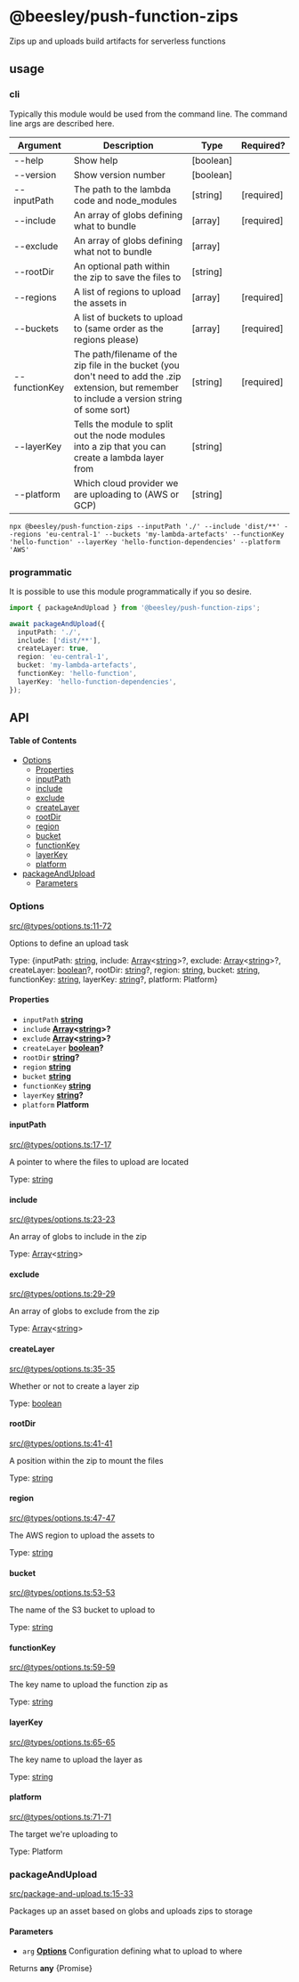 # @beesley/push-function-zips

Zips up and uploads build artifacts for serverless functions

## usage

### cli

Typically this module would be used from the command line. The command line args are described here.

| Argument      | Description                                                                                                                                       | Type       | Required?   |
| ------------- | ------------------------------------------------------------------------------------------------------------------------------------------------- | ---------- | ----------- |
| --help        | Show help                                                                                                                                         | \[boolean] |             |
| --version     | Show version number                                                                                                                               | \[boolean] |             |
| --inputPath   | The path to the lambda code and node\_modules                                                                                                     | \[string]  | \[required] |
| --include     | An array of globs defining what to bundle                                                                                                         | \[array]   | \[required] |
| --exclude     | An array of globs defining what not to bundle                                                                                                     | \[array]   |             |
| --rootDir     | An optional path within the zip to save the files to                                                                                              | \[string]  |             |
| --regions     | A list of regions to upload the assets in                                                                                                         | \[array]   | \[required] |
| --buckets     | A list of buckets to upload to (same order as the regions please)                                                                                 | \[array]   | \[required] |
| --functionKey | The path/filename of the zip file in the bucket (you don't need to add the .zip extension, but remember to include a version string of some sort) | \[string]  | \[required] |
| --layerKey    | Tells the module to split out the node modules into a zip that you can create a lambda layer from                                                 | \[string]  |             |
| --platform    | Which cloud provider we are uploading to (AWS or GCP)                                                                                             | \[string]  |             |

```shell
npx @beesley/push-function-zips --inputPath './' --include 'dist/**' --regions 'eu-central-1' --buckets 'my-lambda-artefacts' --functionKey 'hello-function' --layerKey 'hello-function-dependencies' --platform 'AWS'
```

### programmatic

It is possible to use this module programmatically if you so desire.

```typescript
import { packageAndUpload } from '@beesley/push-function-zips';

await packageAndUpload({
  inputPath: './',
  include: ['dist/**'],
  createLayer: true,
  region: 'eu-central-1',
  bucket: 'my-lambda-artefacts',
  functionKey: 'hello-function',
  layerKey: 'hello-function-dependencies',
});
```

## API

<!-- Generated by documentation.js. Update this documentation by updating the source code. -->

#### Table of Contents

*   [Options](#options)
    *   [Properties](#properties)
    *   [inputPath](#inputpath)
    *   [include](#include)
    *   [exclude](#exclude)
    *   [createLayer](#createlayer)
    *   [rootDir](#rootdir)
    *   [region](#region)
    *   [bucket](#bucket)
    *   [functionKey](#functionkey)
    *   [layerKey](#layerkey)
    *   [platform](#platform)
*   [packageAndUpload](#packageandupload)
    *   [Parameters](#parameters)

### Options

[src/@types/options.ts:11-72](https://github.com/bbeesley/push-function-zips/blob/10c42c14c3e44766ebd806bb14cb2521686256bd/src/@types/options.ts#L6-L10 "Source code on GitHub")

Options to define an upload task

Type: {inputPath: [string](https://developer.mozilla.org/docs/Web/JavaScript/Reference/Global_Objects/String), include: [Array](https://developer.mozilla.org/docs/Web/JavaScript/Reference/Global_Objects/Array)<[string](https://developer.mozilla.org/docs/Web/JavaScript/Reference/Global_Objects/String)>?, exclude: [Array](https://developer.mozilla.org/docs/Web/JavaScript/Reference/Global_Objects/Array)<[string](https://developer.mozilla.org/docs/Web/JavaScript/Reference/Global_Objects/String)>?, createLayer: [boolean](https://developer.mozilla.org/docs/Web/JavaScript/Reference/Global_Objects/Boolean)?, rootDir: [string](https://developer.mozilla.org/docs/Web/JavaScript/Reference/Global_Objects/String)?, region: [string](https://developer.mozilla.org/docs/Web/JavaScript/Reference/Global_Objects/String), bucket: [string](https://developer.mozilla.org/docs/Web/JavaScript/Reference/Global_Objects/String), functionKey: [string](https://developer.mozilla.org/docs/Web/JavaScript/Reference/Global_Objects/String), layerKey: [string](https://developer.mozilla.org/docs/Web/JavaScript/Reference/Global_Objects/String)?, platform: Platform}

#### Properties

*   `inputPath` **[string](https://developer.mozilla.org/docs/Web/JavaScript/Reference/Global_Objects/String)**&#x20;
*   `include` **[Array](https://developer.mozilla.org/docs/Web/JavaScript/Reference/Global_Objects/Array)<[string](https://developer.mozilla.org/docs/Web/JavaScript/Reference/Global_Objects/String)>?**&#x20;
*   `exclude` **[Array](https://developer.mozilla.org/docs/Web/JavaScript/Reference/Global_Objects/Array)<[string](https://developer.mozilla.org/docs/Web/JavaScript/Reference/Global_Objects/String)>?**&#x20;
*   `createLayer` **[boolean](https://developer.mozilla.org/docs/Web/JavaScript/Reference/Global_Objects/Boolean)?**&#x20;
*   `rootDir` **[string](https://developer.mozilla.org/docs/Web/JavaScript/Reference/Global_Objects/String)?**&#x20;
*   `region` **[string](https://developer.mozilla.org/docs/Web/JavaScript/Reference/Global_Objects/String)**&#x20;
*   `bucket` **[string](https://developer.mozilla.org/docs/Web/JavaScript/Reference/Global_Objects/String)**&#x20;
*   `functionKey` **[string](https://developer.mozilla.org/docs/Web/JavaScript/Reference/Global_Objects/String)**&#x20;
*   `layerKey` **[string](https://developer.mozilla.org/docs/Web/JavaScript/Reference/Global_Objects/String)?**&#x20;
*   `platform` **Platform**&#x20;

#### inputPath

[src/@types/options.ts:17-17](https://github.com/bbeesley/push-function-zips/blob/10c42c14c3e44766ebd806bb14cb2521686256bd/src/@types/options.ts#L17-L17 "Source code on GitHub")

A pointer to where the files to upload are located

Type: [string](https://developer.mozilla.org/docs/Web/JavaScript/Reference/Global_Objects/String)

#### include

[src/@types/options.ts:23-23](https://github.com/bbeesley/push-function-zips/blob/10c42c14c3e44766ebd806bb14cb2521686256bd/src/@types/options.ts#L23-L23 "Source code on GitHub")

An array of globs to include in the zip

Type: [Array](https://developer.mozilla.org/docs/Web/JavaScript/Reference/Global_Objects/Array)<[string](https://developer.mozilla.org/docs/Web/JavaScript/Reference/Global_Objects/String)>

#### exclude

[src/@types/options.ts:29-29](https://github.com/bbeesley/push-function-zips/blob/10c42c14c3e44766ebd806bb14cb2521686256bd/src/@types/options.ts#L29-L29 "Source code on GitHub")

An array of globs to exclude from the zip

Type: [Array](https://developer.mozilla.org/docs/Web/JavaScript/Reference/Global_Objects/Array)<[string](https://developer.mozilla.org/docs/Web/JavaScript/Reference/Global_Objects/String)>

#### createLayer

[src/@types/options.ts:35-35](https://github.com/bbeesley/push-function-zips/blob/10c42c14c3e44766ebd806bb14cb2521686256bd/src/@types/options.ts#L35-L35 "Source code on GitHub")

Whether or not to create a layer zip

Type: [boolean](https://developer.mozilla.org/docs/Web/JavaScript/Reference/Global_Objects/Boolean)

#### rootDir

[src/@types/options.ts:41-41](https://github.com/bbeesley/push-function-zips/blob/10c42c14c3e44766ebd806bb14cb2521686256bd/src/@types/options.ts#L41-L41 "Source code on GitHub")

A position within the zip to mount the files

Type: [string](https://developer.mozilla.org/docs/Web/JavaScript/Reference/Global_Objects/String)

#### region

[src/@types/options.ts:47-47](https://github.com/bbeesley/push-function-zips/blob/10c42c14c3e44766ebd806bb14cb2521686256bd/src/@types/options.ts#L47-L47 "Source code on GitHub")

The AWS region to upload the assets to

Type: [string](https://developer.mozilla.org/docs/Web/JavaScript/Reference/Global_Objects/String)

#### bucket

[src/@types/options.ts:53-53](https://github.com/bbeesley/push-function-zips/blob/10c42c14c3e44766ebd806bb14cb2521686256bd/src/@types/options.ts#L53-L53 "Source code on GitHub")

The name of the S3 bucket to upload to

Type: [string](https://developer.mozilla.org/docs/Web/JavaScript/Reference/Global_Objects/String)

#### functionKey

[src/@types/options.ts:59-59](https://github.com/bbeesley/push-function-zips/blob/10c42c14c3e44766ebd806bb14cb2521686256bd/src/@types/options.ts#L59-L59 "Source code on GitHub")

The key name to upload the function zip as

Type: [string](https://developer.mozilla.org/docs/Web/JavaScript/Reference/Global_Objects/String)

#### layerKey

[src/@types/options.ts:65-65](https://github.com/bbeesley/push-function-zips/blob/10c42c14c3e44766ebd806bb14cb2521686256bd/src/@types/options.ts#L65-L65 "Source code on GitHub")

The key name to upload the layer as

Type: [string](https://developer.mozilla.org/docs/Web/JavaScript/Reference/Global_Objects/String)

#### platform

[src/@types/options.ts:71-71](https://github.com/bbeesley/push-function-zips/blob/10c42c14c3e44766ebd806bb14cb2521686256bd/src/@types/options.ts#L71-L71 "Source code on GitHub")

The target we're uploading to

Type: Platform

### packageAndUpload

[src/package-and-upload.ts:15-33](https://github.com/bbeesley/push-function-zips/blob/10c42c14c3e44766ebd806bb14cb2521686256bd/src/package-and-upload.ts#L15-L33 "Source code on GitHub")

Packages up an asset based on globs and uploads zips to storage

#### Parameters

*   `arg` **[Options](#options)** Configuration defining what to upload to where

Returns **any** {Promise<void>}
